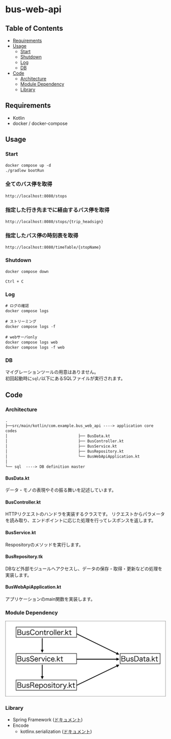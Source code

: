 # bus-web-api

## Table of Contents
* [Requirements](#requirements)
* [Usage](#Usage)
    * [Start](#start)
    * [Shutdown](#shutdown)
    * [Log](#log)
    * [DB](#db)
* [Code](#code)
    * [Architecture](#architecture)
    * [Module Dependency](#module-dependency)
    * [Library](#library)

## Requirements
* Kotlin
* docker / docker-compose

## Usage
### Start
```
docker compose up -d
./gradlew bootRun 
```
### 全てのバス停を取得
`http://localhost:8080/stops`

### 指定した行き先までに経由するバス停を取得
`http://localhost:8080/stops/{trip_headsign}`

### 指定したバス停の時刻表を取得
`http://localhost:8080/timeTable/{stopName}`

### Shutdown
```
docker compose down
```
`Ctrl + C`

### Log
```
# ログの確認
docker compose logs

# ストリーミング
docker compose logs -f

# webサーバonly
docker compose logs web
docker compose logs -f web
```

### DB
マイグレーションツールの用意はありません。
<br>初回起動時に`sql/`以下にあるSQLファイルが実行されます。

## Code
### Architecture
```
.
├──src/main/kotlin/com.example.bus_web_api ----> application core codes
│                               ├── BusData.kt   
│                               ├── BusController.kt  
│                               ├── BusService.kt
│                               ├── BusRepository.kt
│                               └── BusWebApiApplication.kt
│
└── sql  ----> DB definition master
```

#### BusData.kt
データ・モノの表現やその振る舞いを記述しています。

#### BusController.kt
HTTPリクエストのハンドラを実装するクラスです。
リクエストからパラメータを読み取り、エンドポイントに応じた処理を行ってレスポンスを返します。

#### BusService.kt
Respositoryのメソッドを実行します。

#### BusRepository.tk
DBなど外部モジュールへアクセスし、データの保存・取得・更新などの処理を実装します。

#### BusWebApiApplication.kt
アプリケーションのmain関数を実装します。

### Module Dependency
![モジュールの依存関係](doc/module_dependency.jpg)
### Library
* Spring Framework ([ドキュメント](https://docs.spring.io/spring-framework/reference/index.html))
* Encode
    * kotlinx.serialization ([ドキュメント](https://kotlinlang.org/docs/serialization.html))
